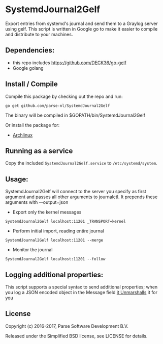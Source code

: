 SystemdJournal2Gelf
===================

Export entries from systemd's journal and send them to a Graylog server using gelf. This script
is written in Google go to make it easier to compile and distribute to your machines.

Dependencies:
-------------

- this repo includes https://github.com/DECK36/go-gelf
- Google golang


Install / Compile
-----------------

Compile this package by checking out the repo and run:

```
go get github.com/parse-nl/SystemdJournal2Gelf
```

The binary will be compiled in $GOPATH/bin/SystemdJournal2Gelf

Or install the package for:

* [Archlinux](https://aur.archlinux.org/packages/systemdjournal2gelf/)

Running as a service
--------------------

Copy the included `SystemdJournal2Gelf.service` to `/etc/systemd/system`.

Usage:
------

SystemdJournal2Gelf will connect to the server you specify as first argument
and passes all other arguments to journalctl. It prepends these arguments with
--output=json

- Export only the kernel messages
```
SystemdJournal2Gelf localhost:11201 _TRANSPORT=kernel
```

- Perform initial import, reading entire journal
```
SystemdJournal2Gelf localhost:11201 --merge
```

- Monitor the journal
```
SystemdJournal2Gelf localhost:11201 --follow
```

Logging additional properties:
------------------------------

This script supports a special syntax to send additional properties; when you log a JSON encoded
object in the Message field [it Unmarshalls](https://github.com/parse-nl/SystemdJournal2Gelf/blob/master/SystemdJournal2Gelf.go#L87) it for you

License
-------
Copyright (c) 2016-2017, Parse Software Development B.V.

Released under the Simplified BSD license, see LICENSE for details.
